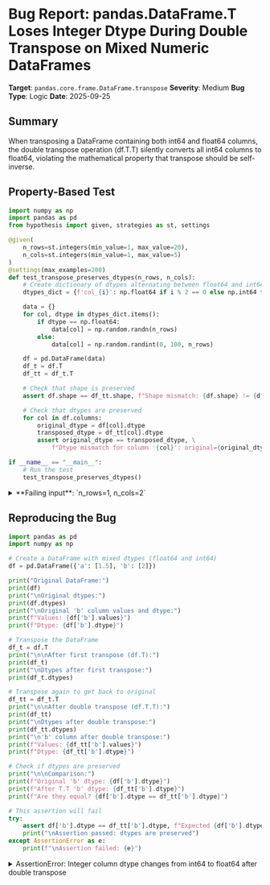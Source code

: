 # Bug Report: pandas.DataFrame.T Loses Integer Dtype During Double Transpose on Mixed Numeric DataFrames

**Target**: `pandas.core.frame.DataFrame.transpose`
**Severity**: Medium
**Bug Type**: Logic
**Date**: 2025-09-25

## Summary

When transposing a DataFrame containing both int64 and float64 columns, the double transpose operation (df.T.T) silently converts all int64 columns to float64, violating the mathematical property that transpose should be self-inverse.

## Property-Based Test

```python
import numpy as np
import pandas as pd
from hypothesis import given, strategies as st, settings

@given(
    n_rows=st.integers(min_value=1, max_value=20),
    n_cols=st.integers(min_value=1, max_value=5)
)
@settings(max_examples=200)
def test_transpose_preserves_dtypes(n_rows, n_cols):
    # Create dictionary of dtypes alternating between float64 and int64
    dtypes_dict = {f'col_{i}': np.float64 if i % 2 == 0 else np.int64 for i in range(n_cols)}

    data = {}
    for col, dtype in dtypes_dict.items():
        if dtype == np.float64:
            data[col] = np.random.randn(n_rows)
        else:
            data[col] = np.random.randint(0, 100, n_rows)

    df = pd.DataFrame(data)
    df_t = df.T
    df_tt = df_t.T

    # Check that shape is preserved
    assert df.shape == df_tt.shape, f"Shape mismatch: {df.shape} != {df_tt.shape}"

    # Check that dtypes are preserved
    for col in df.columns:
        original_dtype = df[col].dtype
        transposed_dtype = df_tt[col].dtype
        assert original_dtype == transposed_dtype, \
            f"Dtype mismatch for column '{col}': original={original_dtype}, after T.T={transposed_dtype}"

if __name__ == "__main__":
    # Run the test
    test_transpose_preserves_dtypes()
```

<details>

<summary>
**Failing input**: `n_rows=1, n_cols=2`
</summary>
```
Traceback (most recent call last):
  File "/home/npc/pbt/agentic-pbt/worker_/4/hypo.py", line 37, in <module>
    test_transpose_preserves_dtypes()
    ~~~~~~~~~~~~~~~~~~~~~~~~~~~~~~~^^
  File "/home/npc/pbt/agentic-pbt/worker_/4/hypo.py", line 6, in test_transpose_preserves_dtypes
    n_rows=st.integers(min_value=1, max_value=20),
               ^^^
  File "/home/npc/miniconda/lib/python3.13/site-packages/hypothesis/core.py", line 2124, in wrapped_test
    raise the_error_hypothesis_found
  File "/home/npc/pbt/agentic-pbt/worker_/4/hypo.py", line 32, in test_transpose_preserves_dtypes
    assert original_dtype == transposed_dtype, \
           ^^^^^^^^^^^^^^^^^^^^^^^^^^^^^^^^^^
AssertionError: Dtype mismatch for column 'col_1': original=int64, after T.T=float64
Falsifying example: test_transpose_preserves_dtypes(
    n_rows=1,
    n_cols=2,
)
```
</details>

## Reproducing the Bug

```python
import pandas as pd
import numpy as np

# Create a DataFrame with mixed dtypes (float64 and int64)
df = pd.DataFrame({'a': [1.5], 'b': [2]})

print("Original DataFrame:")
print(df)
print("\nOriginal dtypes:")
print(df.dtypes)
print("\nOriginal 'b' column values and dtype:")
print(f"Values: {df['b'].values}")
print(f"Dtype: {df['b'].dtype}")

# Transpose the DataFrame
df_t = df.T
print("\n\nAfter first transpose (df.T):")
print(df_t)
print("\nDtypes after first transpose:")
print(df_t.dtypes)

# Transpose again to get back to original
df_tt = df_t.T
print("\n\nAfter double transpose (df.T.T):")
print(df_tt)
print("\nDtypes after double transpose:")
print(df_tt.dtypes)
print("\n'b' column after double transpose:")
print(f"Values: {df_tt['b'].values}")
print(f"Dtype: {df_tt['b'].dtype}")

# Check if dtypes are preserved
print("\n\nComparison:")
print(f"Original 'b' dtype: {df['b'].dtype}")
print(f"After T.T 'b' dtype: {df_tt['b'].dtype}")
print(f"Are they equal? {df['b'].dtype == df_tt['b'].dtype}")

# This assertion will fail
try:
    assert df['b'].dtype == df_tt['b'].dtype, f"Expected {df['b'].dtype} but got {df_tt['b'].dtype}"
    print("\nAssertion passed: dtypes are preserved")
except AssertionError as e:
    print(f"\nAssertion failed: {e}")
```

<details>

<summary>
AssertionError: Integer column dtype changes from int64 to float64 after double transpose
</summary>
```
Original DataFrame:
     a  b
0  1.5  2

Original dtypes:
a    float64
b      int64
dtype: object

Original 'b' column values and dtype:
Values: [2]
Dtype: int64


After first transpose (df.T):
     0
a  1.5
b  2.0

Dtypes after first transpose:
0    float64
dtype: object


After double transpose (df.T.T):
     a    b
0  1.5  2.0

Dtypes after double transpose:
a    float64
b    float64
dtype: object

'b' column after double transpose:
Values: [2.]
Dtype: float64


Comparison:
Original 'b' dtype: int64
After T.T 'b' dtype: float64
Are they equal? False

Assertion failed: Expected int64 but got float64
```
</details>

## Why This Is A Bug

This behavior violates several important principles and expectations:

1. **Mathematical Invariance Violated**: In linear algebra, the transpose operation is self-inverse, meaning (A^T)^T = A. Users reasonably expect `df.T.T` to return an identical DataFrame to the original, including data types. The current behavior breaks this fundamental mathematical property.

2. **Silent Type Coercion**: The conversion from int64 to float64 happens silently without any warning to the user. This is particularly problematic because:
   - Integer types often carry semantic meaning (IDs, counts, categorical codes)
   - Large integers (>2^53) lose precision when converted to float64
   - Operations that expect integer types may fail or produce unexpected results

3. **Inconsistent with Documentation**: The pandas documentation for `DataFrame.transpose()` states that "A copy is always required for mixed dtype DataFrames" and implies that mixed dtypes become object dtype, but this is incorrect for numeric mixed types. The actual behavior converts mixed numeric types to the most general numeric type (float64).

4. **Data Integrity Issues**: This bug can cause downstream problems in data pipelines where:
   - Integer columns represent discrete quantities that shouldn't have decimal values
   - Database schemas expect integer types for certain columns
   - Statistical operations assume integer distributions

5. **No Workaround in API**: There's no parameter in the transpose method to preserve dtypes, forcing users to manually track and restore dtypes after transposition.

## Relevant Context

- **Pandas Version**: 2.3.2
- **Python Version**: 3.13
- **Affected DataFrames**: Any DataFrame with mixed numeric dtypes (int8, int16, int32, int64 combined with float32 or float64)
- **Root Cause**: When pandas transposes a DataFrame with mixed dtypes, it consolidates blocks in the BlockManager. For mixed numeric types, it chooses float64 as the common dtype to avoid data loss. However, the original dtype information is not preserved for restoration during the second transpose.

The behavior can be traced to how pandas handles the internal BlockManager during transpose operations. The consolidation happens in `pandas.core.internals` where mixed-type blocks are merged into a single float64 block for efficiency, but the metadata about original dtypes is discarded.

## Proposed Fix

A high-level approach to fixing this issue would involve preserving dtype metadata during transpose operations:

1. **Store Original Dtypes**: When transposing a DataFrame with mixed numeric types, store the original column dtypes as metadata in the transposed DataFrame's attributes.

2. **Restore Dtypes on Re-transpose**: When transposing a DataFrame that has stored dtype metadata, attempt to restore the original dtypes where the conversion is lossless.

3. **Add Preserve Parameter**: Add an optional `preserve_dtypes` parameter to the transpose method that controls this behavior.

The implementation would require modifications to:
- `pandas/core/frame.py`: Modify the `transpose` method to handle dtype preservation
- `pandas/core/internals/managers.py`: Update BlockManager to track and restore original dtypes
- Add logic to detect when values can be safely converted back to their original integer types

This fix would ensure that `df.T.T` returns a DataFrame identical to `df` in both values and dtypes, maintaining the mathematical property of transpose being self-inverse while preserving data integrity.